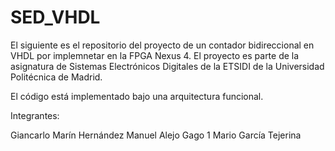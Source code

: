 # SED_VHDL

El siguiente es el repositorio del proyecto de un contador bidireccional en VHDL por implemnetar en la FPGA Nexus 4.
El proyecto es parte de la asignatura de Sistemas Electrónicos Digitales de la ETSIDI de la Universidad Politécnica 
de Madrid.

El código está implementado bajo una arquitectura funcional.

Integrantes:

Giancarlo Marín Hernández
Manuel Alejo Gago 1
Mario García Tejerina
